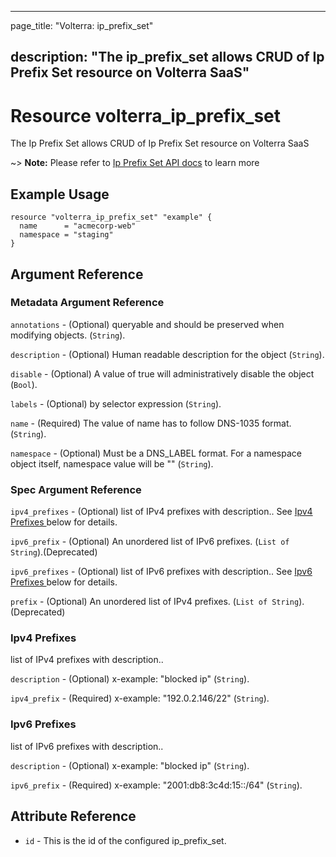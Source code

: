 ---

page_title: "Volterra: ip_prefix_set"

description: "The ip_prefix_set allows CRUD of Ip Prefix Set resource on Volterra SaaS"
---------------------------------------------------------------------------------------

Resource volterra_ip_prefix_set
===============================

The Ip Prefix Set allows CRUD of Ip Prefix Set resource on Volterra SaaS

~> **Note:** Please refer to [Ip Prefix Set API docs](https://docs.cloud.f5.com/docs-v2/api/ip-prefix-set) to learn more

Example Usage
-------------

```hcl
resource "volterra_ip_prefix_set" "example" {
  name      = "acmecorp-web"
  namespace = "staging"
}

```

Argument Reference
------------------

### Metadata Argument Reference

`annotations` - (Optional) queryable and should be preserved when modifying objects. (`String`).

`description` - (Optional) Human readable description for the object (`String`).

`disable` - (Optional) A value of true will administratively disable the object (`Bool`).

`labels` - (Optional) by selector expression (`String`).

`name` - (Required) The value of name has to follow DNS-1035 format. (`String`).

`namespace` - (Optional) Must be a DNS_LABEL format. For a namespace object itself, namespace value will be "" (`String`).

### Spec Argument Reference

`ipv4_prefixes` - (Optional) list of IPv4 prefixes with description.. See [Ipv4 Prefixes ](#ipv4-prefixes) below for details.

`ipv6_prefix` - (Optional) An unordered list of IPv6 prefixes. (`List of String`).(Deprecated)

`ipv6_prefixes` - (Optional) list of IPv6 prefixes with description.. See [Ipv6 Prefixes ](#ipv6-prefixes) below for details.

`prefix` - (Optional) An unordered list of IPv4 prefixes. (`List of String`).(Deprecated)

### Ipv4 Prefixes

list of IPv4 prefixes with description..

`description` - (Optional) x-example: "blocked ip" (`String`).

`ipv4_prefix` - (Required) x-example: "192.0.2.146/22" (`String`).

### Ipv6 Prefixes

list of IPv6 prefixes with description..

`description` - (Optional) x-example: "blocked ip" (`String`).

`ipv6_prefix` - (Required) x-example: "2001:db8:3c4d:15::/64" (`String`).

Attribute Reference
-------------------

-	`id` - This is the id of the configured ip_prefix_set.
